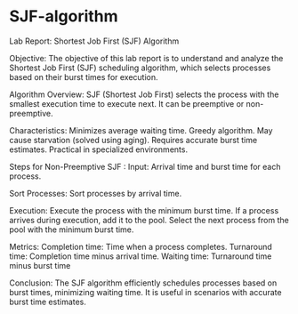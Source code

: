 # SJF-algorithm

Lab Report: Shortest Job First (SJF) Algorithm

Objective:
The objective of this lab report is to understand and analyze the Shortest Job First (SJF) scheduling algorithm, which selects processes based on their burst times for execution.

Algorithm Overview:
SJF (Shortest Job First) selects the process with the smallest execution time to execute next.
It can be preemptive or non-preemptive.

Characteristics:
Minimizes average waiting time.
Greedy algorithm.
May cause starvation (solved using aging).
Requires accurate burst time estimates.
Practical in specialized environments.


Steps for Non-Preemptive SJF :
Input:
Arrival time and burst time for each process.

Sort Processes:
Sort processes by arrival time.

Execution:
Execute the process with the minimum burst time.
If a process arrives during execution, add it to the pool.
Select the next process from the pool with the minimum burst time.

Metrics:
Completion time: Time when a process completes.
Turnaround time: Completion time minus arrival time.
Waiting time: Turnaround time minus burst time

Conclusion:
The SJF algorithm efficiently schedules processes based on burst times, minimizing waiting time. It is useful in scenarios with accurate burst time estimates.
